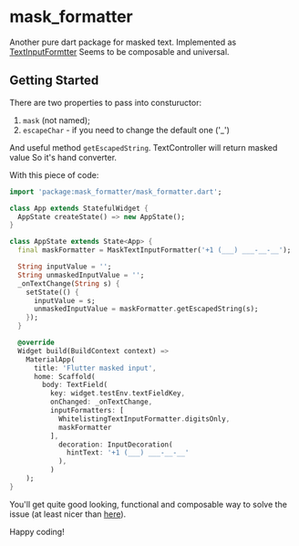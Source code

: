 # mask_formatter

Another pure dart package for masked text. 
Implemented as [TextInputFormtter](https://docs.flutter.io/flutter/services/TextInputFormatter-class.html)
Seems to be composable and universal.
## Getting Started

There are two properties to pass into constuructor:
1. `mask` (not named);
2. `escapeChar` - if you need to change the default one ('_')

And useful method `getEscapedString`. TextController will return masked value So it's hand converter.


With this piece of code:
```dart
import 'package:mask_formatter/mask_formatter.dart';

class App extends StatefulWidget {
  AppState createState() => new AppState();
}

class AppState extends State<App> {
  final maskFormatter = MaskTextInputFormatter('+1 (___) ___-__-__');

  String inputValue = '';
  String unmaskedInputValue = '';
  _onTextChange(String s) {
    setState(() {
      inputValue = s;
      unmaskedInputValue = maskFormatter.getEscapedString(s);
    });
  }

  @override
  Widget build(BuildContext context) => 
    MaterialApp(
      title: 'Flutter masked input',
      home: Scaffold(
        body: TextField(
          key: widget.testEnv.textFieldKey,
          onChanged: _onTextChange,
          inputFormatters: [
            WhitelistingTextInputFormatter.digitsOnly,
            maskFormatter
          ],
            decoration: InputDecoration(
              hintText: '+1 (___) ___-__-__'
            ),
          )
    );
}
```
You'll get quite good looking, functional and composable way to solve the issue (at least nicer than [here](https://github.com/flutter/flutter/blob/master/examples/flutter_gallery/lib/demo/material/text_form_field_demo.dart#L293)).

Happy coding!